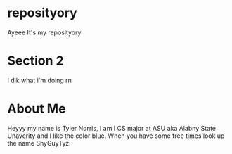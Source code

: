 # reposityory
Ayeee It's my reposityory


# Section 2
I dik what i'm doing rn

# About Me 
Heyyy my name is Tyler Norris, I am I CS major at ASU aka Alabny State Unaverity and I like the color blue. When you have some free times look up the name ShyGuyTyz.
